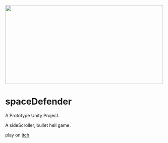 <img src = https://user-images.githubusercontent.com/56520202/177013437-7fe84f6e-288d-491c-9de9-1576201628ea.png width = "500" height ="250"  style = "horizontal-align: middle"/>

# spaceDefender
A Prototype Unity Project. 

A sideScroller, bullet hell game.

play on [itch](https://sirreajohn.itch.io/space-defender-prototype)

